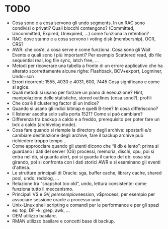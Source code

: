 TODO
===

* Cosa sono e a cosa servono gli undo segments. In un RAC sono condivisi o privati? Quali blocchi contengono? (Committed, Uncommitted, Expired, Unexpired, …) come funziona la retention?
* RAC: dove stanno e a cosa servono i voting disk (membership), OCR, CRS?
* AWR: che cos’è, a cosa serve e come funziona. Cosa sono gli Wait Events e quali sono i più importanti? Per esempio Scattered read, db file sequential real, log file sync, latch free, …
* Metodi per ricoverare una tabella a fronte di un errore applicativo che ha alterato scorrettamente alcune righe: Flashback, BCV+export, Logminer, Undo+scn
* Errori ricorrent: 1555, 4030 e 4031, 600, 7445 Cosa significano e come si agice.
* Quali metodi si usano per forzare un piano di esecuzione? Hint, manipolazione delle statistiche, stored outlines (cosa sono?), profili
* Che cos’è il clustering factor di un indice?
* Quando si usano gli indici bitmap e quelli B-tree? In cosa differiscono?
* Il listener ascolta solo sulla porta 1521? Come si può cambiare?
* Differenza tra backup a caldo e a freddo, prerequisito per poter fare un bck a caldo (archivelog mode).
* Cosa fare quando si riempie la directory degli archive: spostarli e/o cambiare destinazione degli archive, fare il backup archive può richiedere troppo tempo…
* Come approcciare quando gli utenti dicono che “il db è lento”: prima si guardano i dati del server (OS) processi, memoria, dischi, cpu, poi si entra nel db, si guarda alert, poi si guarda il carico del db: cosa sta girando, poi si confronta con i dati storici AWR e si esaminano gli eventi d'attesa.
* Le strutture principali di Oracle: sga, buffer cache, library cache, shared pool, undo, redolog, …
* Relazione tra “snapshot too old”, undo, lettura consistente: come funziona tutto il meccanismo.
* Principali V$ e GV$, per esempio v$session, v$process, per esempio per associare sessione oracle a processo unix.
* Unix-Linux shell scripting e comandi per le performance e per gli spazi es: top, DF –k, grep, awk, …
* OEM utilizzo basilare.
* RMAN utilizzo basilare e concetti base di backup.
